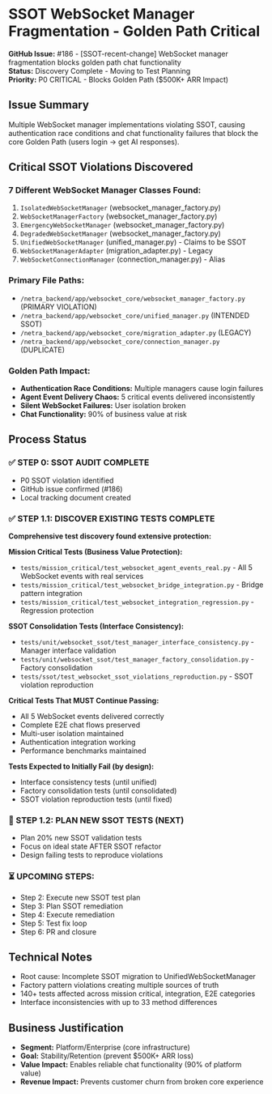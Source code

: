 # SSOT WebSocket Manager Fragmentation - Golden Path Critical

**GitHub Issue:** #186 - [SSOT-recent-change] WebSocket manager fragmentation blocks golden path chat functionality  
**Status:** Discovery Complete - Moving to Test Planning  
**Priority:** P0 CRITICAL - Blocks Golden Path ($500K+ ARR Impact)

## Issue Summary
Multiple WebSocket manager implementations violating SSOT, causing authentication race conditions and chat functionality failures that block the core Golden Path (users login → get AI responses).

## Critical SSOT Violations Discovered

### 7 Different WebSocket Manager Classes Found:
1. `IsolatedWebSocketManager` (websocket_manager_factory.py)
2. `WebSocketManagerFactory` (websocket_manager_factory.py) 
3. `EmergencyWebSocketManager` (websocket_manager_factory.py)
4. `DegradedWebSocketManager` (websocket_manager_factory.py)
5. `UnifiedWebSocketManager` (unified_manager.py) - Claims to be SSOT
6. `WebSocketManagerAdapter` (migration_adapter.py) - Legacy
7. `WebSocketConnectionManager` (connection_manager.py) - Alias

### Primary File Paths:
- `/netra_backend/app/websocket_core/websocket_manager_factory.py` (PRIMARY VIOLATION)
- `/netra_backend/app/websocket_core/unified_manager.py` (INTENDED SSOT)
- `/netra_backend/app/websocket_core/migration_adapter.py` (LEGACY)
- `/netra_backend/app/websocket_core/connection_manager.py` (DUPLICATE)

### Golden Path Impact:
- **Authentication Race Conditions:** Multiple managers cause login failures
- **Agent Event Delivery Chaos:** 5 critical events delivered inconsistently
- **Silent WebSocket Failures:** User isolation broken
- **Chat Functionality:** 90% of business value at risk

## Process Status

### ✅ STEP 0: SSOT AUDIT COMPLETE
- P0 SSOT violation identified
- GitHub issue confirmed (#186)
- Local tracking document created

### ✅ STEP 1.1: DISCOVER EXISTING TESTS COMPLETE
**Comprehensive test discovery found extensive protection:**

**Mission Critical Tests (Business Value Protection):**
- `tests/mission_critical/test_websocket_agent_events_real.py` - All 5 WebSocket events with real services
- `tests/mission_critical/test_websocket_bridge_integration.py` - Bridge pattern integration
- `tests/mission_critical/test_websocket_integration_regression.py` - Regression protection

**SSOT Consolidation Tests (Interface Consistency):**
- `tests/unit/websocket_ssot/test_manager_interface_consistency.py` - Manager interface validation
- `tests/unit/websocket_ssot/test_manager_factory_consolidation.py` - Factory consolidation
- `tests/ssot/test_websocket_ssot_violations_reproduction.py` - SSOT violation reproduction

**Critical Tests That MUST Continue Passing:**
- All 5 WebSocket events delivered correctly
- Complete E2E chat flows preserved
- Multi-user isolation maintained
- Authentication integration working
- Performance benchmarks maintained

**Tests Expected to Initially Fail (by design):**
- Interface consistency tests (until unified)
- Factory consolidation tests (until consolidated)
- SSOT violation reproduction tests (until fixed)

### 🔄 STEP 1.2: PLAN NEW SSOT TESTS (NEXT)
- Plan 20% new SSOT validation tests
- Focus on ideal state AFTER SSOT refactor
- Design failing tests to reproduce violations

### ⏳ UPCOMING STEPS:
- Step 2: Execute new SSOT test plan
- Step 3: Plan SSOT remediation 
- Step 4: Execute remediation
- Step 5: Test fix loop
- Step 6: PR and closure

## Technical Notes
- Root cause: Incomplete SSOT migration to UnifiedWebSocketManager
- Factory pattern violations creating multiple sources of truth
- 140+ tests affected across mission critical, integration, E2E categories
- Interface inconsistencies with up to 33 method differences

## Business Justification
- **Segment:** Platform/Enterprise (core infrastructure)
- **Goal:** Stability/Retention (prevent $500K+ ARR loss)
- **Value Impact:** Enables reliable chat functionality (90% of platform value)
- **Revenue Impact:** Prevents customer churn from broken core experience